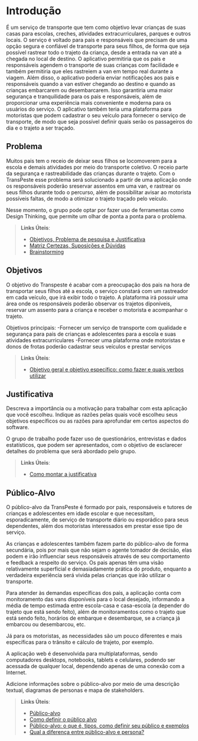 # Introdução

 É um serviço de transporte que tem como objetivo levar crianças de suas casas para escolas, creches, atividades extracurriculares, parques e outros locais. O serviço é voltado para pais e responsáveis que precisam de uma opção segura e confiável de transporte para seus filhos, de forma que seja possível rastrear todo o trajeto da criança, desde a entrada na van até a chegada no local de destino. O aplicativo permitiria que os pais e responsáveis agendem o transporte de suas crianças com facilidade e também permitiria que eles rastreiem a van em tempo real durante a viagem. Além disso, o aplicativo poderia enviar notificações aos pais e responsáveis quando a van estiver chegando ao destino e quando as crianças embarcarem ou desembarcarem. Isso garantiria uma maior segurança e tranquilidade para os pais e responsáveis, além de proporcionar uma experiência mais conveniente e moderna para os usuários do serviço.
O aplicativo também teria uma plataforma para motoristas que podem cadastrar o seu veículo para fornecer o serviço de transporte, de modo que seja possível definir quais serão os passageiros do dia e o trajeto a ser traçado.

## Problema

 Muitos pais tem o receio de deixar seus filhos se locomoverem para a escola e demais atividades por meio do transporte coletivo. O receio parte da segurança e rastreabilidade das crianças durante o trajeto. Com o TransPeste esse problema será solucionado a partir de uma aplicação onde os responsáveis poderão sreservar assentos em uma van, e rastrear os seus filhos durante todo o percurso, além de possibilitar avisar ao motorista possíveis faltas, de modo a otimizar o trajeto traçado pelo veículo.  

Nesse momento, o grupo pode optar por fazer uso  de ferramentas como Design Thinking, que permite um olhar de ponta a ponta para o problema.

> **Links Úteis**:
> - [Objetivos, Problema de pesquisa e Justificativa](https://medium.com/@versioparole/objetivos-problema-de-pesquisa-e-justificativa-c98c8233b9c3)
> - [Matriz Certezas, Suposições e Dúvidas](https://medium.com/educa%C3%A7%C3%A3o-fora-da-caixa/matriz-certezas-suposi%C3%A7%C3%B5es-e-d%C3%BAvidas-fa2263633655)
> - [Brainstorming](https://www.euax.com.br/2018/09/brainstorming/)

## Objetivos

O objetivo do Transpeste é acabar com a preocupação dos pais na hora de transportar seus filhos até a escola, o serviço constará com um rastreador em cada veículo, que irá exibir todo o trajeto. A plataforma irá possuir uma área onde os responsáveis poderão observar os trajetos diponíveis, reservar um assento para a criança e receber o motorista e acompanhar o trajeto.

Objetivos principais:
-Fornecer um serviço de transporte com qualidade e segurança para pais de crianças e adolescentes para a escola e suas atividades extracurriculares
-Fornecer uma plataforma onde motoristas e donos de frotas poderão cadastrar seus veículos e prestar serviços
 
> **Links Úteis**:
> - [Objetivo geral e objetivo específico: como fazer e quais verbos utilizar](https://blog.mettzer.com/diferenca-entre-objetivo-geral-e-objetivo-especifico/)

## Justificativa


Descreva a importância ou a motivação para trabalhar com esta aplicação que você escolheu. Indique as razões pelas quais você escolheu seus objetivos específicos ou as razões para aprofundar em certos aspectos do software.

O grupo de trabalho pode fazer uso de questionários, entrevistas e dados estatísticos, que podem ser apresentados, com o objetivo de esclarecer detalhes do problema que será abordado pelo grupo.

> **Links Úteis**:
> - [Como montar a justificativa](https://guiadamonografia.com.br/como-montar-justificativa-do-tcc/)

## Público-Alvo

O público-alvo da TransPeste é formado por pais, responsáveis e tutores de crianças e adolescentes em idade escolar e que necessitam, esporadicamente, de serviço de transporte diário ou esporádico para seus dependentes, além dos motoristas interessados em prestar esse tipo de serviço. 

As crianças e adolescentes também fazem parte do público-alvo de forma secundária, pois por mais que não sejam o agente tomador de decisão, elas podem e irão influenciar seus responsáveis através de seu comportamento e feedback a respeito do serviço. Os pais apenas têm uma visão relativamente superficial e demasiadamente prática do produto, enquanto a verdadeira experiência será vivida pelas crianças que irão utilizar o transporte. 

Para atender às demandas específicas dos pais, a aplicação conta com monitoramento das vans disponíveis para o local desejado, informando a média de tempo estimada entre escola-casa e casa-escola (a depender do trajeto que está sendo feito), além de monitoramentos como o trajeto que está sendo feito, horários de embarque e desembarque, se a criança já embarcou ou desembarcou, etc. 

Já para os motoristas, as necessidades são um pouco diferentes e mais específicas para o trânsito e cálculo de trajeto, por exemplo.

A aplicação web é desenvolvida para multiplataformas, sendo computadores desktops, notebooks, tablets e celulares, podendo ser acessada de qualquer local, dependendo apenas de uma conexão com a Internet.




Adicione informações sobre o público-alvo por meio de uma descrição textual, diagramas de personas e mapa de stakeholders.

> **Links Úteis**:
> - [Público-alvo](https://blog.hotmart.com/pt-br/publico-alvo/)
> - [Como definir o público alvo](https://exame.com/pme/5-dicas-essenciais-para-definir-o-publico-alvo-do-seu-negocio/)
> - [Público-alvo: o que é, tipos, como definir seu público e exemplos](https://klickpages.com.br/blog/publico-alvo-o-que-e/)
> - [Qual a diferença entre público-alvo e persona?](https://rockcontent.com/blog/diferenca-publico-alvo-e-persona/)
